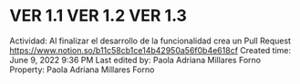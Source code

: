 # VER 1.1 VER 1.2 VER 1.3

Actividad: Al finalizar el desarrollo de la funcionalidad crea un Pull Request https://www.notion.so/b11c58cb1ce14b42950a56f0b4e618cf 
Created time: June 9, 2022 9:36 PM
Last edited by: Paola Adriana Millares Forno
Property: Paola Adriana Millares Forno